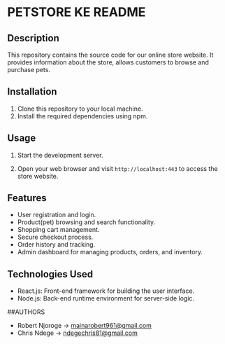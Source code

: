 # PETSTORE KE README

## Description
This repository contains the source code for our online store website. It provides information about the store, allows customers to browse and purchase pets.

## Installation
1. Clone this repository to your local machine.
2. Install the required dependencies using npm.


## Usage
1. Start the development server.

2. Open your web browser and visit `http://localhost:443` to access the store website.

## Features
- User registration and login.
- Product(pet) browsing and search functionality.
- Shopping cart management.
- Secure checkout process.
- Order history and tracking.
- Admin dashboard for managing products, orders, and inventory.

## Technologies Used
- React.js: Front-end framework for building the user interface.
- Node.js: Back-end runtime environment for server-side logic.


##AUTHORS

- Robert Njoroge -> mainarobert961@gmail.com
- Chris Ndege -> ndegechris81@gmail.com
